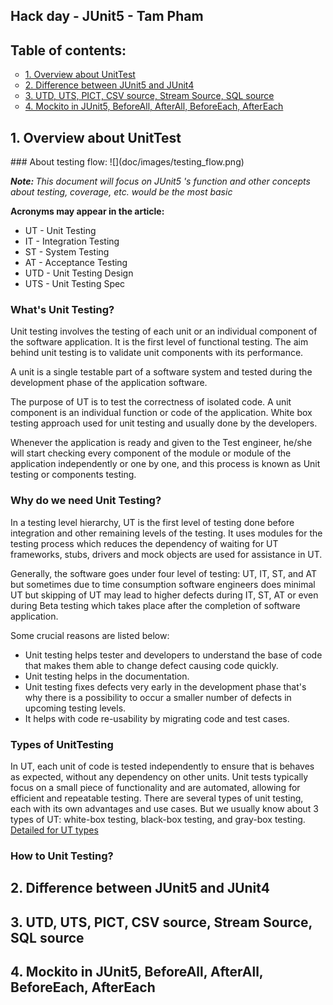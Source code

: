 ## Hack day - JUnit5 - Tam Pham

## Table of contents:
<ul style="list-style: circle;">
    <li><a href="#title_1" target="_blank">1. Overview about UnitTest</a></li>
    <li><a href="#title_2" target="_blank">2. Difference between JUnit5 and JUnit4</a></li>
    <li><a href="#title_3" target="_blank">3. UTD, UTS, PICT, CSV source, Stream Source, SQL source</a></li>
    <li><a href="#title_4" target="_blank">4. Mockito in JUnit5, BeforeAll, AfterAll, BeforeEach, AfterEach</a></li>
</ul>

<h2 id="title_1">1. Overview about UnitTest</h2>
### About testing flow:
![](doc/images/testing_flow.png)
<br/>

<p><i><b>Note: </b> This document will focus on JUnit5 's function and other concepts about testing, coverage, etc. would be the most basic </i></p>

<b>Acronyms may appear in the article: </b>
<ul>
    <li>UT - Unit Testing</li>
    <li>IT - Integration Testing</li>
    <li>ST - System Testing</li>
    <li>AT - Acceptance Testing</li>
    <li>UTD - Unit Testing Design</li>
    <li>UTS - Unit Testing Spec</li>
</ul>

### What's Unit Testing?
Unit testing involves the testing of each unit or an individual component of the software application. It is the first level of functional testing. The aim behind unit testing is to validate unit components with its performance.

A unit is a single testable part of a software system and tested during the development phase of the application software.

The purpose of UT is to test the correctness of isolated code. A unit component is an individual function or code of the application. White box testing approach used for unit testing and usually done by the developers.

Whenever the application is ready and given to the Test engineer, he/she will start checking every component of the module or module of the application independently or one by one, and this process is known as Unit testing or components testing.

### Why do we need Unit Testing?
In a testing level hierarchy, UT is the first level of testing done before integration and other remaining levels of the testing.
It uses modules for the testing process which reduces the dependency of waiting for UT frameworks, stubs, drivers and mock objects are
used for assistance in UT.

Generally, the software goes under four level of testing: UT, IT, ST, and AT but sometimes
due to time consumption software engineers does minimal UT but skipping of UT may lead to higher defects during IT, ST, AT 
or even during Beta testing which takes place after the completion of software application.


Some crucial reasons are listed below:
<ul>
    <li>Unit testing helps tester and developers to understand the base of code that makes them able to change defect causing code quickly.</li>
    <li>Unit testing helps in the documentation.</li>
    <li>Unit testing fixes defects very early in the development phase that's why there is a possibility to occur a smaller number of defects in upcoming testing levels.</li>
    <li>It helps with code re-usability by migrating code and test cases.</li>
</ul>

### Types of UnitTesting
In UT, each unit of code is tested independently to ensure that is behaves as expected, without any dependency on other units. Unit tests typically focus on a small piece of 
functionality and are automated, allowing for efficient and repeatable testing. There are several types of unit testing, each with its own advantages 
and use cases. But we usually know about 3 types of UT: white-box testing, black-box testing, and gray-box testing.
<a href="https://www.javatpoint.com/types-of-unit-testing" target="_blank">Detailed for UT types</a>
### How to Unit Testing?

<h2 id="title_2">2. Difference between JUnit5 and JUnit4</h2>



<h2 id="title_3">3. UTD, UTS, PICT, CSV source, Stream Source, SQL source</h2>

<h2 id="title_4">4. Mockito in JUnit5, BeforeAll, AfterAll, BeforeEach, AfterEach</h2>
